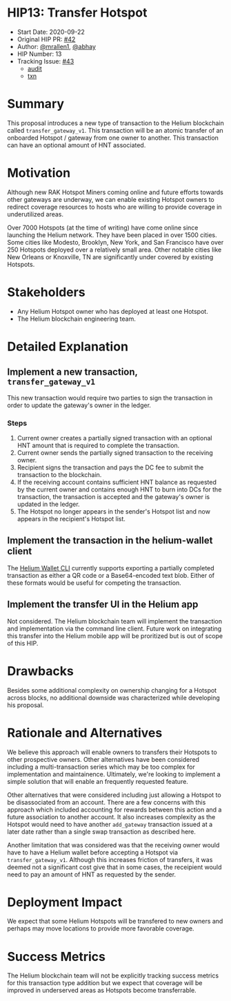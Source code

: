 # HIP13: Transfer Hotspot

- Start Date: 2020-09-22
- Original HIP PR: [#42](https://github.com/helium/HIP/pull/42)
- Author: [@mrallen1](https://github.com/mrallen1), [@abhay](https://github.com/abhay)
- HIP Number: 13
- Tracking Issue: [#43](https://github.com/helium/HIP/issues/43)
  - [audit](https://github.com/helium/miner/blob/master/audit/var-48.md)
  - [txn](https://explorer.helium.com/txns/DywtCExrXhTxv8VoDZl_hJDjQ2PUcov_AYrW98ZPpcg)

# Summary

This proposal introduces a new type of transaction to the Helium blockchain called
`transfer_gateway_v1`. This transaction will be an atomic transfer of an onboarded Hotspot / gateway
from one owner to another. This transaction can have an optional amount of HNT associated.

# Motivation

Although new RAK Hotspot Miners coming online and future efforts towards other gateways are
underway, we can enable existing Hotspot owners to redirect coverage resources to hosts who are
willing to provide coverage in underutilized areas.

Over 7000 Hotspots (at the time of writing) have come online since launching the Helium network.
They have been placed in over 1500 cities. Some cities like Modesto, Brooklyn, New York, and San
Francisco have over 250 Hotspots deployed over a relatively small area. Other notable cities like
New Orleans or Knoxville, TN are significantly under covered by existing Hotspots.

# Stakeholders

- Any Helium Hotspot owner who has deployed at least one Hotspot.
- The Helium blockchain engineering team.

# Detailed Explanation

## Implement a new transaction, `transfer_gateway_v1`

This new transaction would require two parties to sign the transaction in order to update the
gateway's owner in the ledger.

### Steps

1. Current owner creates a partially signed transaction with an optional HNT amount that is required
   to complete the transaction.
2. Current owner sends the partially signed transaction to the receiving owner.
3. Recipient signs the transaction and pays the DC fee to submit the transaction to the blockchain.
4. If the receiving account contains sufficient HNT balance as requested by the current owner and
   contains enough HNT to burn into DCs for the transaction, the transaction is accepted and the
   gateway's owner is updated in the ledger.
5. The Hotspot no longer appears in the sender's Hotspot list and now appears in the recipient's
   Hotspot list.

## Implement the transaction in the helium-wallet client

The [Helium Wallet CLI](https://github.com/helium/helium-wallet-rs) currently supports exporting a
partially completed transaction as either a QR code or a Base64-encoded text blob. Either of these
formats would be useful for competing the transaction.

## Implement the transfer UI in the Helium app

Not considered. The Helium blockchain team will implement the transaction and implementation via the
command line client. Future work on integrating this transfer into the Helium mobile app will be
proritized but is out of scope of this HIP.

# Drawbacks

Besides some additional complexity on ownership changing for a Hotspot across blocks, no additional
downside was characterized while developing his proposal.

# Rationale and Alternatives

We believe this approach will enable owners to transfers their Hotspots to other prospective owners.
Other alternatives have been considered including a multi-transaction series which may be too
complex for implementation and maintainence. Ultimately, we're looking to implement a simple
solution that will enable an frequently requested feature.

Other alternatives that were considered including just allowing a Hotspot to be disassociated from
an account. There are a few concerns with this approach which included accounting for rewards
between this action and a future association to another account. It also increases complexity as the
Hotspot would need to have another `add_gateway` transaction issued at a later date rather than a
single swap transaction as described here.

Another limitation that was considered was that the receiving owner would have to have a Helium
wallet before accepting a Hotspot via `transfer_gateway_v1`. Although this increases friction of
transfers, it was deemed not a significant cost give that in some cases, the receipient would need
to pay an amount of HNT as requested by the sender.

# Deployment Impact

We expect that some Helium Hotspots will be transfered to new owners and perhaps may move locations
to provide more favorable coverage.

# Success Metrics

The Helium blockchain team will not be explicitly tracking success metrics for this transaction type
addition but we expect that coverage will be improved in underserved areas as Hotspots become
transferrable.
